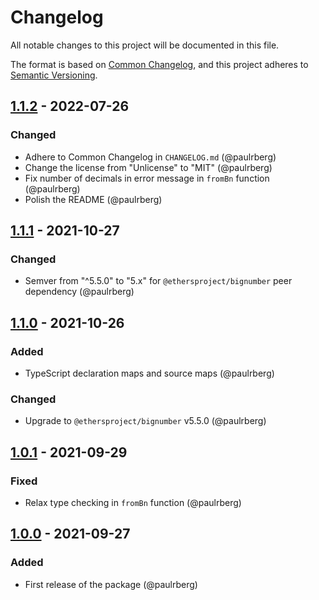 # Changelog

All notable changes to this project will be documented in this file.

The format is based on [Common Changelog](https://common-changelog.org/), and this project adheres to
[Semantic Versioning](https://semver.org/spec/v2.0.0.html).

[1.1.2]: https://github.com/paulrberg/evm-bn/compare/v1.1.1...v1.1.2
[1.1.1]: https://github.com/paulrberg/evm-bn/compare/v1.1.0...v1.1.1
[1.1.0]: https://github.com/paulrberg/evm-bn/compare/v1.0.1...v1.1.0
[1.0.1]: https://github.com/paulrberg/evm-bn/compare/v1.0.0...v1.0.1
[1.0.0]: https://github.com/paulrberg/evm-bn/releases/tag/v1.0.0

## [1.1.2] - 2022-07-26

### Changed

- Adhere to Common Changelog in `CHANGELOG.md` (@paulrberg)
- Change the license from "Unlicense" to "MIT" (@paulrberg)
- Fix number of decimals in error message in `fromBn` function (@paulrberg)
- Polish the README (@paulrberg)

## [1.1.1] - 2021-10-27

### Changed

- Semver from "^5.5.0" to "5.x" for `@ethersproject/bignumber` peer dependency (@paulrberg)

## [1.1.0] - 2021-10-26

### Added

- TypeScript declaration maps and source maps (@paulrberg)

### Changed

- Upgrade to `@ethersproject/bignumber` v5.5.0 (@paulrberg)

## [1.0.1] - 2021-09-29

### Fixed

- Relax type checking in `fromBn` function (@paulrberg)

## [1.0.0] - 2021-09-27

### Added

- First release of the package (@paulrberg)
